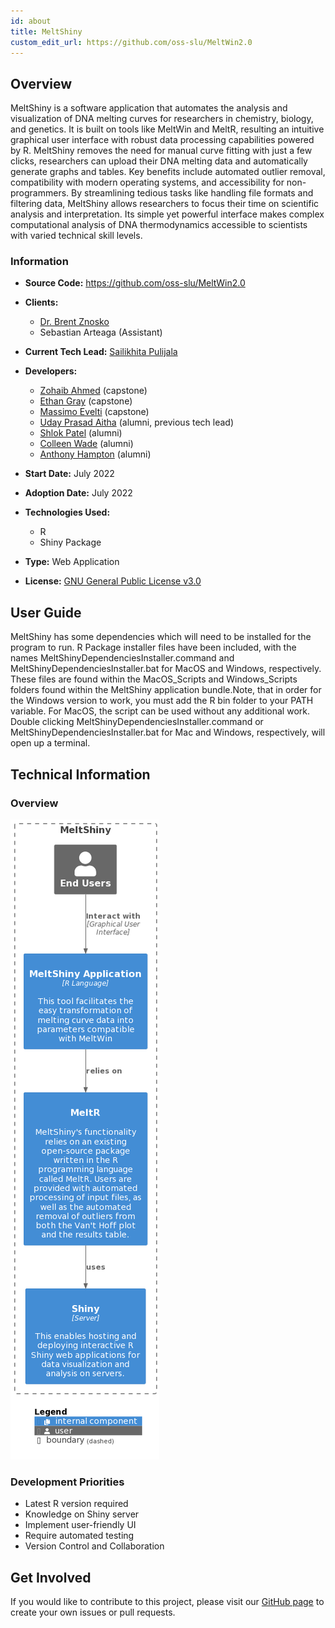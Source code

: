 ```yaml
---
id: about
title: MeltShiny
custom_edit_url: https://github.com/oss-slu/MeltWin2.0
---
```


## Overview

MeltShiny is a software application that automates the analysis and visualization of DNA melting curves for researchers in chemistry, biology, and genetics. It is built on tools like MeltWin and MeltR, resulting an intuitive graphical user interface with robust data processing capabilities powered by R. MeltShiny removes the need for manual curve fitting  with just a few clicks, researchers can upload their DNA melting data and automatically generate graphs and tables. Key benefits include automated outlier removal, compatibility with modern operating systems, and accessibility for non-programmers. By streamlining tedious tasks like handling file formats and filtering data, MeltShiny allows researchers to focus their time on scientific analysis and interpretation. Its simple yet powerful interface makes complex computational analysis of DNA thermodynamics accessible to scientists with varied technical skill levels.

### Information

- **Source Code:** <https://github.com/oss-slu/MeltWin2.0>
- **Clients:**
  - [Dr. Brent Znosko](https://www.slu.edu/science-and-engineering/academics/chemistry/faculty/brent-znosko.php)
  - Sebastian Arteaga (Assistant)
- **Current Tech Lead:** [Sailikhita Pulijala](https://github.com/LikhitaPulijala)
- **Developers:**

  - [Zohaib Ahmed](https://github.com/zohaib-a-ahmed) (capstone)
  - [Ethan Gray](https://github.com/ethan-gray-01) (capstone)
  - [Massimo Evelti](https://github.com/Massi-Papi) (capstone)
  - [Uday Prasad Aitha](https://github.com/aithaprasad) (alumni, previous tech lead)
  - [Shlok Patel](https://github.com/shlokpat6) (alumni)
  - [Colleen Wade](https://github.com/cwade6) (alumni)
  - [Anthony Hampton](https://github.com/adhampton110) (alumni)

- **Start Date:** July 2022
- **Adoption Date:** July 2022
- **Technologies Used:**
  - R
  - Shiny Package
- **Type:** Web Application
- **License:** [GNU General Public License v3.0](https://opensource.org/license/gpl-3-0/)

## User Guide

MeltShiny has some dependencies which will need to be installed for the program to run. R Package installer files have been included, with the names MeltShinyDependenciesInstaller.command and MeltShinyDependenciesInstaller.bat for MacOS and Windows, respectively. These files are found within the MacOS_Scripts and Windows_Scripts folders found within the MeltShiny application bundle.Note, that in order for the Windows version to work, you must add the R bin folder to your PATH variable. For MacOS, the script can be used without any additional work. Double clicking MeltShinyDependenciesInstaller.command or MeltShinyDependenciesInstaller.bat for Mac and Windows, respectively, will open up a terminal. 

## Technical Information

### Overview

![Software Architecture](architecture.png)

### Development Priorities

- Latest R version required
- Knowledge on Shiny server
- Implement user-friendly UI
- Require automated testing
- Version Control and Collaboration

## Get Involved

If you would like to contribute to this project, please visit our [GitHub page](https://github.com/oss-slu/MeltWin2.0) to create your own issues or pull requests.
